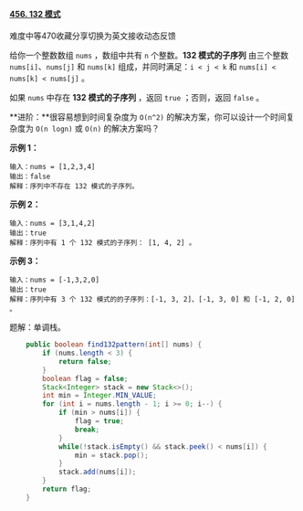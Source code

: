 #### [456. 132 模式](https://leetcode-cn.com/problems/132-pattern/)

难度中等470收藏分享切换为英文接收动态反馈

给你一个整数数组 `nums` ，数组中共有 `n` 个整数。**132 模式的子序列** 由三个整数 `nums[i]`、`nums[j]` 和 `nums[k]` 组成，并同时满足：`i < j < k` 和 `nums[i] < nums[k] < nums[j]` 。

如果 `nums` 中存在 **132 模式的子序列** ，返回 `true` ；否则，返回 `false` 。

 

**进阶：**很容易想到时间复杂度为 `O(n^2)` 的解决方案，你可以设计一个时间复杂度为 `O(n logn)` 或 `O(n)` 的解决方案吗？

 

**示例 1：**

```
输入：nums = [1,2,3,4]
输出：false
解释：序列中不存在 132 模式的子序列。
```

**示例 2：**

```
输入：nums = [3,1,4,2]
输出：true
解释：序列中有 1 个 132 模式的子序列： [1, 4, 2] 。
```

**示例 3：**

```
输入：nums = [-1,3,2,0]
输出：true
解释：序列中有 3 个 132 模式的的子序列：[-1, 3, 2]、[-1, 3, 0] 和 [-1, 2, 0] 。
```

题解：单调栈。

```java
    public boolean find132pattern(int[] nums) {
        if (nums.length < 3) {
            return false;
        }
        boolean flag = false;
        Stack<Integer> stack = new Stack<>();
        int min = Integer.MIN_VALUE;
        for (int i = nums.length - 1; i >= 0; i--) {
            if (min > nums[i]) {
                flag = true;
                break;
            }
            while(!stack.isEmpty() && stack.peek() < nums[i]) {
                min = stack.pop();
            }
            stack.add(nums[i]);
        }
        return flag;
    }
```

